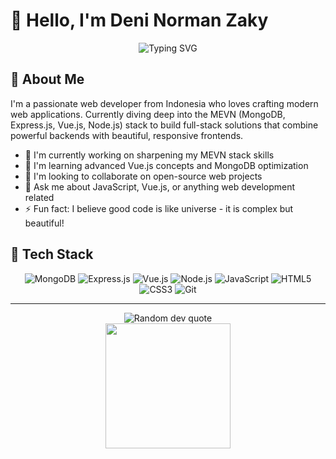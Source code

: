 # 👋 Hello, I'm Deni Norman Zaky

<div align="center">
  <img src="https://readme-typing-svg.herokuapp.com?font=Fira+Code&size=27&duration=3000&pause=1000&color=0366D6&center=true&vCenter=true&width=435&lines=Web+Developer;Javascript+Enthusiast;Problem+Solver;Continuous+Learner" alt="Typing SVG" />
</div>


## 💫 About Me

I'm a passionate web developer from Indonesia who loves crafting modern web applications. Currently diving deep into the MEVN (MongoDB, Express.js, Vue.js, Node.js) stack to build full-stack solutions that combine powerful backends with beautiful, responsive frontends.

- 🔭 I'm currently working on sharpening my MEVN stack skills
- 🌱 I'm learning advanced Vue.js concepts and MongoDB optimization
- 👯 I'm looking to collaborate on open-source web projects
- 💬 Ask me about JavaScript, Vue.js, or anything web development related
- ⚡ Fun fact: I believe good code is like universe - it is complex but beautiful!

## 🚀 Tech Stack

<p align="center">
  <img src="https://img.shields.io/badge/MongoDB-%234ea94b.svg?style=for-the-badge&logo=mongodb&logoColor=white" alt="MongoDB" />
  <img src="https://img.shields.io/badge/express.js-%23404d59.svg?style=for-the-badge&logo=express&logoColor=%2361DAFB" alt="Express.js" />
  <img src="https://img.shields.io/badge/vuejs-%2335495e.svg?style=for-the-badge&logo=vuedotjs&logoColor=%234FC08D" alt="Vue.js" />
  <img src="https://img.shields.io/badge/node.js-6DA55F?style=for-the-badge&logo=node.js&logoColor=white" alt="Node.js" />
  <img src="https://img.shields.io/badge/javascript-%23323330.svg?style=for-the-badge&logo=javascript&logoColor=%23F7DF1E" alt="JavaScript" />
  <img src="https://img.shields.io/badge/html5-%23E34F26.svg?style=for-the-badge&logo=html5&logoColor=white" alt="HTML5" />
  <img src="https://img.shields.io/badge/css3-%231572B6.svg?style=for-the-badge&logo=css3&logoColor=white" alt="CSS3" />
  <img src="https://img.shields.io/badge/git-%23F05033.svg?style=for-the-badge&logo=git&logoColor=white" alt="Git" />
</p>

---

<div align="center">
  <img src="https://quotes-github-readme.vercel.app/api?type=horizontal&theme=tokyonight" alt="Random dev quote" />
</div>

<div align="center">
  <img src="https://media4.giphy.com/media/v1.Y2lkPTc5MGI3NjExZHpzNW8yMjR5MDVocHRhYXptbnY1ZDVrazlxdnFsdWVjZWFhNjhteSZlcD12MV9pbnRlcm5hbF9naWZfYnlfaWQmY3Q9Zw/ZVik7pBtu9dNS/giphy.gif" width="200"/>
</div>

